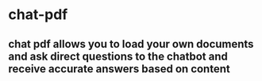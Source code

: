 # chat-pdf
## chat pdf allows you to load your own documents and ask direct questions to the chatbot and receive accurate answers based on content
